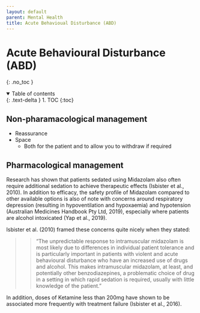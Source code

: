 ```yaml
---
layout: default
parent: Mental Health
title: Acute Behavioual Disturbance (ABD)
---
```


# Acute Behavioural Disturbance (ABD)
{: .no_toc }

<details open markdown="block">
  <summary>
    Table of contents
  </summary>
  {: .text-delta }
1. TOC
{:toc}
</details>

## Non-pharamacological management
- Reassurance
- Space
  - Both for the patient and to allow you to withdraw if required

## Pharmacological management
Research has shown that patients sedated using Midazolam also often require additional sedation to achieve therapeutic effects (Isbister et al., 2010). In addition to efficacy, the safety profile of Midazolam compared to other available options is also of note with concerns around respiratory depression (resulting in hypoventilation and hypoxaemia) and hypotension (Australian Medicines Handbook Pty Ltd, 2019), especially where patients are alcohol intoxicated (Yap et al., 2019).

Isbister et al. (2010) framed these concerns quite nicely when they stated:

>> “The unpredictable response to intramuscular midazolam is most likely due to differences in individual patient tolerance and is particularly important in patients with violent and acute behavioural disturbance who have an increased use of drugs and alcohol. This makes intramuscular midazolam, at least, and potentially other benzodiazepines, a problematic choice of drug in a setting in which rapid sedation is required, usually with little knowledge of the patient.”

In addition, doses of Ketamine less than 200mg have shown to be associated more frequently with treatment failure (Isbister et al., 2016).
